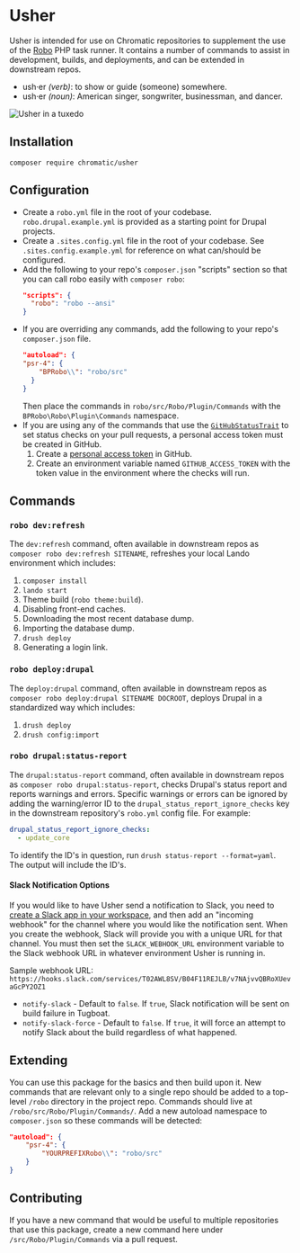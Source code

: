 # Usher

Usher is intended for use on Chromatic repositories to supplement the use of the
[Robo](https://robo.li/) PHP task runner. It contains a number of commands to
assist in development, builds, and deployments, and can be extended in
downstream repos.

* ush·er _(verb)_: to show or guide (someone) somewhere.
* ush·er _(noun)_: American singer, songwriter, businessman, and dancer.

![Usher in a tuxedo](https://user-images.githubusercontent.com/20355/146567165-6a9a6dc5-66cd-4f7c-8e39-69de09365bfd.jpg)

## Installation

`composer require chromatic/usher`

## Configuration

- Create a `robo.yml` file in the root of your codebase. `robo.drupal.example.yml`
is provided as a starting point for Drupal projects.
- Create a `.sites.config.yml` file in the root of your codebase. See
`.sites.config.example.yml` for reference on what can/should be configured.
- Add the following to your repo's `composer.json` "scripts" section so that you can call robo easily with `composer robo`:
  ```json
  "scripts": {
    "robo": "robo --ansi"
  }
  ```
- If you are overriding any commands, add the following to your repo's `composer.json` file.
  ```json
  "autoload": {
  "psr-4": {
      "BPRobo\\": "robo/src"
    }
  }
  ```
  Then place the commands in `robo/src/Robo/Plugin/Commands` with the
  `BPRobo\Robo\Plugin\Commands` namespace.
- If you are using any of the commands that use the [`GitHubStatusTrait`](src/Robo/Plugin/Traits/GitHubStatusTrait.php) to set status checks on your pull requests, a personal access token must be created in GitHub.
   1. Create a [personal access token](https://github.com/settings/tokens/new) in GitHub.
   1. Create an environment variable named `GITHUB_ACCESS_TOKEN` with the token value in the environment where the checks will run.

## Commands

### `robo dev:refresh`

The `dev:refresh` command, often available in downstream repos as
`composer robo dev:refresh SITENAME`, refreshes your local Lando environment
which includes:

1. `composer install`
1. `lando start`
1. Theme build (`robo theme:build`).
1. Disabling front-end caches.
1. Downloading the most recent database dump.
1. Importing the database dump.
1. `drush deploy`
1. Generating a login link.

### `robo deploy:drupal`

The `deploy:drupal` command, often available in downstream repos as
`composer robo deploy:drupal SITENAME DOCROOT`, deploys Drupal in a standardized way
which includes:

1. `drush deploy`
1. `drush config:import`

### `robo drupal:status-report`

The `drupal:status-report` command, often available in downstream repos as
`composer robo drupal:status-report`, checks Drupal's status report and reports
warnings and errors. Specific warnings or errors can be ignored by adding the
warning/error ID to the `drupal_status_report_ignore_checks` key in the
downstream repository's `robo.yml` config file. For example:

```yaml
drupal_status_report_ignore_checks:
  - update_core
```

To identify the ID's in question, run `drush status-report --format=yaml`. The
output will include the ID's.

#### Slack Notification Options

If you would like to have Usher send a notification to Slack, you need to [create a Slack app in your workspace](https://api.slack.com/apps), and then add an "incoming webhook" for the channel where you would like the notification sent. When you create the webhook, Slack will provide you with a unique URL for that channel. You must then set the `SLACK_WEBHOOK_URL` environment variable to the Slack webhook URL in whatever environment Usher is running in.

Sample webhook URL: `https://hooks.slack.com/services/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`

- `notify-slack` - Default to `false`. If `true`, Slack notification will be sent on build failure in Tugboat.
- `notify-slack-force` - Default to `false`. If `true`, it will force an attempt to notify Slack about the build regardless of what happened.

## Extending

You can use this package for the basics and then build upon it. New commands
that are relevant only to a single repo should be added to a top-level `/robo`
directory in the project repo. Commands should live at `/robo/src/Robo/Plugin/Commands/`.
Add a new autoload namespace to `composer.json` so these commands will be
detected:

```json
"autoload": {
    "psr-4": {
        "YOURPREFIXRobo\\": "robo/src"
    }
}
```

## Contributing

If you have a new command that would be useful to multiple repositories that use
this package, create a new command here under `/src/Robo/Plugin/Commands` via a
pull request.
